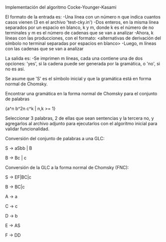 Implementación del algoritmo Cocke-Younger-Kasami

El formato de la entrada es:
    -Una línea con un número n que indica cuantos casos vienen (3 en el archivo 'test-cky.in')
    -Dos enteros, en la misma línea separados por un espacio en blanco, k y m, donde k es el número de no terminales y m es el número de cadenas que se van a analizar
    -Ahora, k líneas con las producciones, con el formato:
        <no terminal> <alternativas de derivación del símbolo no terminal separadas por espacios en blanco>
    -Luego, m líneas con las cadenas que se van a analizar

La salida es:
    -Se imprimen m líneas, cada una contiene una de dos opciones: 'yes', si la cadena puede ser generada por la gramática, o 'no', si no es así.

Se asume que 'S' es el símbolo inicial y que la gramática está en forma normal de Chomsky.

Encontrar una gramática en la forma normal de Chomsky para el conjunto de palabras 

{a^n b^2n c^k | n,k >= 1}

Seleccionar 3 palabras, 2 de ellas que sean sentencias y la tercera no, y agregarlos al archivo adjunto para ejecutarlos con el algoritmo inicial para validar funcionalidad.

Conversión del conjunto de palabras a una GLC:

S -> aSbb | B

B -> Bc | c

Conversión de la GLC a la forma normal de Chomsky (FNC):

S -> EF|BC|c

B -> BC|c

A -> a

C -> c

D -> b

E -> AS

F -> DD